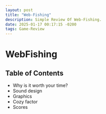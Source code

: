 ```yaml
---
layout: post
title: "Web-Fishing"
description: Simple Review Of Web-Fishing.
date: 2025-01-17 00:17:15 -0200
tags: Game-Review
---
```


# WebFishing

## Table of Contents
* Why is it worth your time?
* Sound design
* Graphics
* Cozy factor
* Scores

